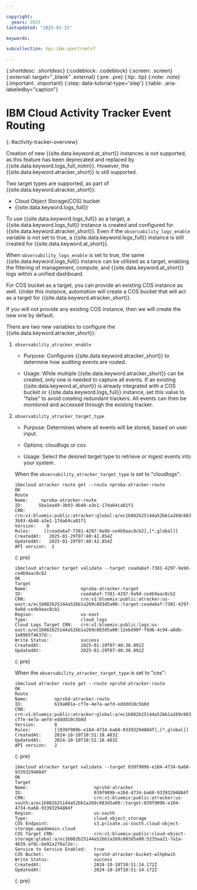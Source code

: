 ```yaml
---

copyright:
  years: 2025
lastupdated: "2025-01-31"

keywords: 

subcollection: hpc-ibm-spectrumlsf

---
```


{:shortdesc: .shortdesc}
{:codeblock: .codeblock}
{:screen: .screen}
{:external: target="_blank" .external}
{:pre: .pre}
{:tip: .tip}
{:note: .note}
{:important: .important}
{:step: data-tutorial-type='step'}
{:table: .aria-labeledby="caption"}

# IBM Cloud Activity Tracker Event Routing
{: #activity-tracker-overview}

Creation of new {{site.data.keyword.at_short}} instances is not supported, as this feature has been deprecated and replaced by {{site.data.keyword.logs_full_notm}}. However, the {{site.data.keyword.atracker_short}} is still supported.

Two target types are supported, as part of {{site.data.keyword.atracker_short}}:

* Cloud Object Storage(COS) bucket
* {{site.data.keyword.logs_full}}

To use {{site.data.keyword.logs_full}} as a target, a {{site.data.keyword.logs_full}} instance is created and configured for {{site.data.keyword.atracker_short}}. Even if the `observability_logs_enable` variable is not set to true, a {{site.data.keyword.logs_full}} instance is still created for {{site.data.keyword.at_short}}.

When `observability_logs_enable` is set to true, the same {{site.data.keyword.logs_full}} instance can be utilized as a target, enabling the filtering of management, compute, and {{site.data.keyword.at_short}} logs within a unified dashboard.

For COS bucket as a target, you can provide an existing COS instance as well. Under this instance, automation will create a COS bucket that will act as a target for {{site.data.keyword.atracker_short}}.

If you will not provide any existing COS instance, then we will create the new one by default.

There are two new variables to configure the {{site.data.keyword.atracker_short}}:

1. `observability_atracker_enable`

    * Purpose: Configures {{site.data.keyword.atracker_short}} to determine how auditing events are routed.

    * Usage: While multiple {{site.data.keyword.atracker_short}} can be created, only one is needed to capture all events. If an existing {{site.data.keyword.at_short}} is already integrated with a COS bucket or {{site.data.keyword.logs_full}} instance, set this value to "false" to avoid creating redundant trackers. All events can then be monitored and accessed through the existing tracker.

2. `observability_atracker_target_type`

    * Purpose: Determines where all events will be stored, based on user input.

    * Options: cloudlogs or cos

    * Usage: Select the desired target type to retrieve or ingest events into your system.

    When the `observability_atracker_target_type` is set to "cloudlogs":

    ```
    ibmcloud atracker route get --route nproba-atracker-route
    OK
    Route      
    Name:     nproba-atracker-route
    ID:      5ba1ea49-3b93-4b48-a3e1-17da64ca81f1
    CRN:      crn:v1:bluemix:public:atracker:global:a/ec1b082b25144a52bb1a269c883d5a00::route:5ba1ea49-3b93-4b48-a3e1-17da64ca81f1
    Version:    0
    Rules:     [[ceada6af-7381-4297-9a9d-ce4b9aac8cb2],[*,global]]
    CreatedAt:   2025-01-29T07:40:42.854Z
    UpdatedAt:   2025-01-29T07:40:42.854Z
    API version:  2
    ```
    {: pre}

    ```
    ibmcloud atracker target validate --target ceada6af-7381-4297-9a9d-ce4b9aac8cb2
    OK
    Target                   
    Name:                    nproba-atracker-target
    ID:                      ceada6af-7381-4297-9a9d-ce4b9aac8cb2
    CRN:                     crn:v1:bluemix:public:atracker:us-east:a/ec1b082b25144a52bb1a269c883d5a00::target:ceada6af-7381-4297-9a9d-ce4b9aac8cb2
    Region:                  us-east
    Type:                    cloud_logs
    Cloud Logs Target CRN:   crn:v1:bluemix:public:logs:us-east:a/ec1b082b25144a52bb1a269c883d5a00:12ebd90f-f9d6-4c94-a8db-1e0965f4637d::
    Write Status:            success
    CreatedAt:               2025-01-29T07:40:38.091Z
    UpdatedAt:               2025-01-29T07:40:38.091Z
    ```
    {: pre}

    When the `observability_atracker_target_type` is set to "cos":

    ```
    ibmcloud atracker route get --route nprshd-atracker-route
    OK
    Route          
    Name:          nprshd-atracker-route
    ID:            619a001a-cf7e-4e7a-aefd-edddd10c5b8d
    CRN:           crn:v1:bluemix:public:atracker:global:a/ec1b082b25144a52bb1a269c883d5a00::route:619a001a-cf7e-4e7a-aefd-edddd10c5b8d
    Version:       0
    Rules:         [[039f909b-e184-4734-ba68-93393294884f],[*,global]]
    CreatedAt:     2024-10-10T10:51:18.483Z
    UpdatedAt:     2024-10-10T10:51:18.483Z
    API version:   2
    ```
    {: pre}

    ```
    ibmcloud atracker target validate --target 039f909b-e184-4734-ba68-93393294884f
    OK
    Target                        
    Name:                         nprshd-atracker
    ID:                           039f909b-e184-4734-ba68-93393294884f
    CRN:                          crn:v1:bluemix:public:atracker:us-south:a/ec1b082b25144a52bb1a269c883d5a00::target:039f909b-e184-4734-ba68-93393294884f
    Region:                       us-south
    Type:                         cloud_object_storage
    COS Endpoint:                 s3.private.us-south.cloud-object-storage.appdomain.cloud
    COS Target CRN:               crn:v1:bluemix:public:cloud-object-storage:global:a/ec1b082b25144a52bb1a269c883d5a00:5235aa21-7a1a-4639-af8c-be92a276a72e::
    Service to Service Enabled:   true
    COS Bucket:                   nprshd-atracker-bucket-wlhphwih
    Write Status:                 success
    CreatedAt:                    2024-10-10T10:51:14.172Z
    UpdatedAt:                    2024-10-10T10:51:14.172Z
    ```
    {: pre}
